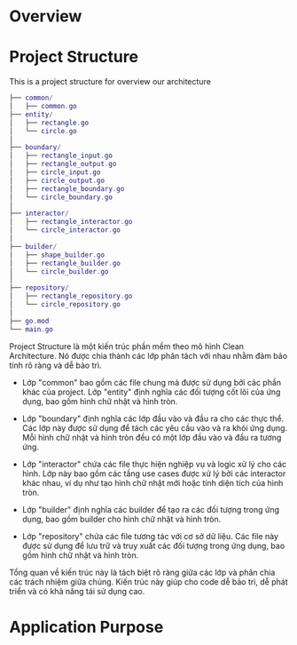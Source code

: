 # Overview

# Project Structure
This is a project structure for overview our architecture
```lua
├── common/
│   ├── common.go
├── entity/
│   ├── rectangle.go
│   └── circle.go
│
├── boundary/
│   ├── rectangle_input.go
│   ├── rectangle_output.go
│   ├── circle_input.go
│   ├── circle_output.go
│   ├── rectangle_boundary.go
│   └── circle_boundary.go
│
├── interactor/
│   ├── rectangle_interactor.go
│   └── circle_interactor.go
│
├── builder/
│   ├── shape_builder.go
│   ├── rectangle_builder.go
│   └── circle_builder.go
│
├── repository/
│   ├── rectangle_repository.go
│   └── circle_repository.go
│
├── go.mod
└── main.go
```
Project Structure là một kiến trúc phần mềm theo mô hình Clean Architecture. Nó được chia thành các lớp phân tách với nhau nhằm đảm bảo tính rõ ràng và dễ bảo trì.

* Lớp "common" bao gồm các file chung mà được sử dụng bởi các phần khác của project. Lớp "entity" định nghĩa các đối tượng cốt lõi của ứng dụng, bao gồm hình chữ nhật và hình tròn.

* Lớp "boundary" định nghĩa các lớp đầu vào và đầu ra cho các thực thể. Các lớp này được sử dụng để tách các yêu cầu vào và ra khỏi ứng dụng. Mỗi hình chữ nhật và hình tròn đều có một lớp đầu vào và đầu ra tương ứng.

* Lớp "interactor" chứa các file thực hiện nghiệp vụ và logic xử lý cho các hình. Lớp này bao gồm các tầng use cases được xử lý bởi các interactor khác nhau, ví dụ như tạo hình chữ nhật mới hoặc tính diện tích của hình tròn.

* Lớp "builder" định nghĩa các builder để tạo ra các đối tượng trong ứng dụng, bao gồm builder cho hình chữ nhật và hình tròn.

* Lớp "repository" chứa các file tương tác với cơ sở dữ liệu. Các file này được sử dụng để lưu trữ và truy xuất các đối tượng trong ứng dụng, bao gồm hình chữ nhật và hình tròn.  

Tổng quan về kiến trúc này là tách biệt rõ ràng giữa các lớp và phân chia các trách nhiệm giữa chúng. Kiến trúc này giúp cho code dễ bảo trì, dễ phát triển và có khả năng tái sử dụng cao.
# Application Purpose
